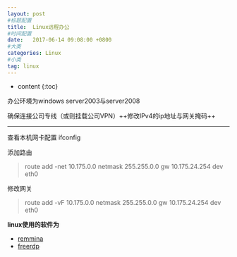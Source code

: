 ```yaml
---
layout: post
#标题配置
title:  Linux远程办公
#时间配置
date:   2017-06-14 09:08:00 +0800
#大类
categories: Linux
#小类
tag: linux
---
```


* content
    {:toc}


办公环境为windows server2003与server2008

确保连接公司专线（或则挂载公司VPN）++修改IPv4的ip地址与网关掩码++

---
查看本机网卡配置
ifconfig

添加路由 
>route add -net 10.175.0.0 netmask 255.255.0.0 gw 10.175.24.254 dev eth0

修改网关
>route add -vF 10.175.0.0 netmask 255.255.0.0 gw 10.175.24.254 dev eth0

**linux使用的软件为**
- [remmina](https://www.remmina.org/wp/)
- [freerdp](https://github.com/FreeRDP/FreeRDP/wiki/PreBuilds)
